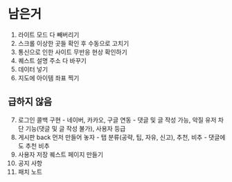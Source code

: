 # 남은거

1. 라이트 모드 다 빼버리기
2. 스크롤 이상한 곳들 확인 후 수동으로 고치기
3. 통신으로 인한 사이트 무반응 현상 확인하기
4. 퀘스트 설명 주소 다 바꾸기
5. 데이터 넣기
6. 지도에 아이템 좌표 찍기

## 급하지 않음

7. 로그인 콜백 구현 - 네이버, 카카오, 구글 연동 - 댓글 및 글 작성 가능, 악질 유저 차단 기능(댓글 및 글 작성 불가), 사용자 등급
8. 게시판 back 먼저 만들어 놓자 - 탭 분류(공략, 팁, 자유, 신고), 추천, 비추 - 댓글에도 추천 비추
9. 사용자 저장 퀘스트 페이지 만들기
10. 공지 사항
11. 패치 노트
